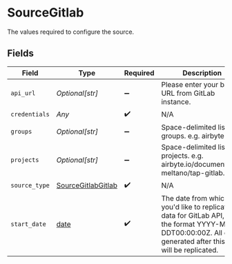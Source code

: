 # SourceGitlab

The values required to configure the source.


## Fields

| Field                                                                                                                                                       | Type                                                                                                                                                        | Required                                                                                                                                                    | Description                                                                                                                                                 | Example                                                                                                                                                     |
| ----------------------------------------------------------------------------------------------------------------------------------------------------------- | ----------------------------------------------------------------------------------------------------------------------------------------------------------- | ----------------------------------------------------------------------------------------------------------------------------------------------------------- | ----------------------------------------------------------------------------------------------------------------------------------------------------------- | ----------------------------------------------------------------------------------------------------------------------------------------------------------- |
| `api_url`                                                                                                                                                   | *Optional[str]*                                                                                                                                             | :heavy_minus_sign:                                                                                                                                          | Please enter your basic URL from GitLab instance.                                                                                                           | gitlab.com                                                                                                                                                  |
| `credentials`                                                                                                                                               | *Any*                                                                                                                                                       | :heavy_check_mark:                                                                                                                                          | N/A                                                                                                                                                         |                                                                                                                                                             |
| `groups`                                                                                                                                                    | *Optional[str]*                                                                                                                                             | :heavy_minus_sign:                                                                                                                                          | Space-delimited list of groups. e.g. airbyte.io.                                                                                                            | airbyte.io                                                                                                                                                  |
| `projects`                                                                                                                                                  | *Optional[str]*                                                                                                                                             | :heavy_minus_sign:                                                                                                                                          | Space-delimited list of projects. e.g. airbyte.io/documentation meltano/tap-gitlab.                                                                         | airbyte.io/documentation                                                                                                                                    |
| `source_type`                                                                                                                                               | [SourceGitlabGitlab](../../models/shared/sourcegitlabgitlab.md)                                                                                             | :heavy_check_mark:                                                                                                                                          | N/A                                                                                                                                                         |                                                                                                                                                             |
| `start_date`                                                                                                                                                | [date](https://docs.python.org/3/library/datetime.html#date-objects)                                                                                        | :heavy_check_mark:                                                                                                                                          | The date from which you'd like to replicate data for GitLab API, in the format YYYY-MM-DDT00:00:00Z. All data generated after this date will be replicated. | 2021-03-01T00:00:00Z                                                                                                                                        |